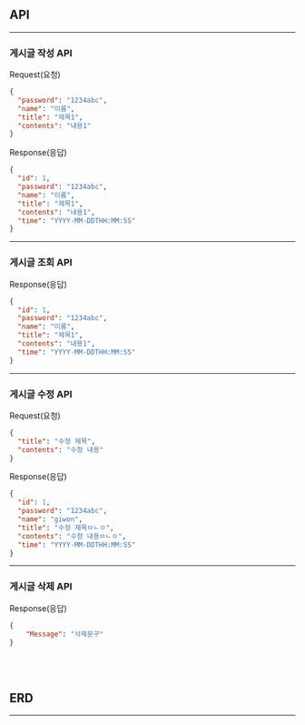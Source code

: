 
## **API**

---
### 게시글 작성 API
Request(요청)
```json
{
  "password": "1234abc",
  "name": "이름",
  "title": "제목1",
  "contents": "내용1"
}
```

Response(응답)
```json
{
  "id": 1,
  "password": "1234abc",
  "name": "이름",
  "title": "제목1",
  "contents": "내용1",
  "time": "YYYY-MM-DDTHH:MM:SS"
}
```
---

### 게시글 조회 API

Response(응답)
```json
{
  "id": 1,
  "password": "1234abc",
  "name": "이름",
  "title": "제목1",
  "contents": "내용1",
  "time": "YYYY-MM-DDTHH:MM:SS"
}
```
---

### 게시글 수정 API

Request(요청)
```json
{
  "title": "수정 제목",
  "contents": "수정 내용"
}
```

Response(응답)
```json
{
  "id": 1,
  "password": "1234abc",
  "name": "giwon",
  "title": "수정 제목ㅁㄴㅇ",
  "contents": "수정 내용ㅁㄴㅇ",
  "time": "YYYY-MM-DDTHH:MM:SS"
}
```

---

### 게시글 삭제 API

Response(응답)
```json
{
    "Message": "삭제문구"
}
```

<br>
<br>

## **ERD**

---

